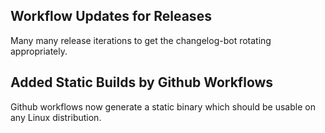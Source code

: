 ## Workflow Updates for Releases

Many many release iterations to get the changelog-bot rotating appropriately.
## Added Static Builds by Github Workflows

Github workflows now generate a static binary which should be usable on any Linux distribution.

